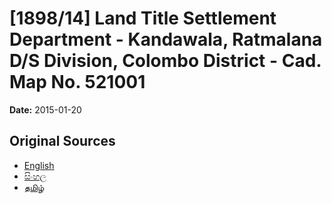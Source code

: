 # [1898/14] Land Title Settlement Department - Kandawala, Ratmalana D/S Division, Colombo District - Cad. Map No. 521001

**Date:** 2015-01-20

## Original Sources

- [English](https://documents.gov.lk/view/extra-gazettes/2015/1/1898-14_E.pdf)
- [සිංහල](https://documents.gov.lk/view/extra-gazettes/2015/1/1898-14_S.pdf)
- [தமிழ்](https://documents.gov.lk/view/extra-gazettes/2015/1/1898-14_T.pdf)
